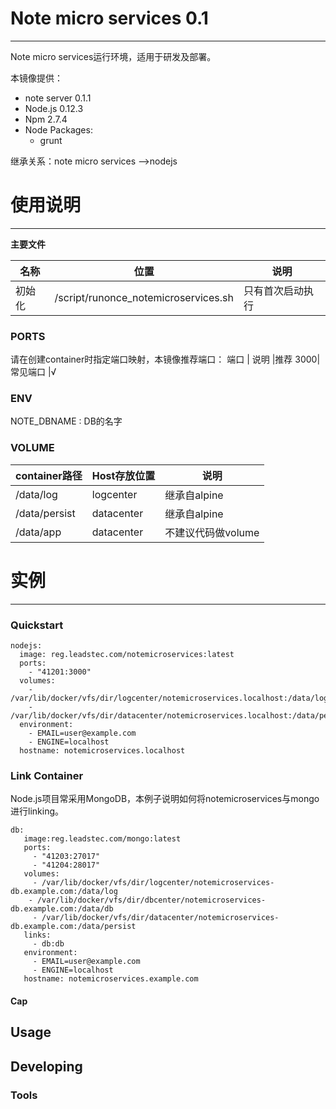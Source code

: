 # Note micro services 0.1

***

Note micro services运行环境，适用于研发及部署。

本镜像提供：

* note server 0.1.1
* Node.js 0.12.3
* Npm 2.7.4
* Node Packages:
    - grunt
    
继承关系：note micro services -->nodejs

# 使用说明

***

**主要文件**

名称 |位置              |说明
--------|--------------------------|-----------------
初始化 | /script/runonce_notemicroservices.sh   | 只有首次启动执行

### PORTS

请在创建container时指定端口映射，本镜像推荐端口：
端口  | 说明     |推荐
3000| 常见端口  |√

### ENV

NOTE_DBNAME : DB的名字

### VOLUME

container路径  | Host存放位置  | 说明
-------------|--------------|------------------
/data/log | logcenter   | 继承自alpine
/data/persist  |datacenter  | 继承自alpine
/data/app |datacenter  |不建议代码做volume

# 实例

***

### Quickstart

```
nodejs:
  image: reg.leadstec.com/notemicroservices:latest
  ports:
  	- "41201:3000"
  volumes:
  	- /var/lib/docker/vfs/dir/logcenter/notemicroservices.localhost:/data/log
  	- /var/lib/docker/vfs/dir/datacenter/notemicroservices.localhost:/data/persist
  environment:
  	- EMAIL=user@example.com
  	- ENGINE=localhost
  hostname: notemicroservices.localhost
```

### Link Container

Node.js项目常采用MongoDB，本例子说明如何将notemicroservices与mongo进行linking。

```
db:
   image:reg.leadstec.com/mongo:latest
   ports:
   	 - "41203:27017"
   	 - "41204:28017"
   volumes:
     - /var/lib/docker/vfs/dir/logcenter/notemicroservices-db.example.com:/data/log
    - /var/lib/docker/vfs/dir/dbcenter/notemicroservices-db.example.com:/data/db
     - /var/lib/docker/vfs/dir/datacenter/notemicroservices-db.example.com:/data/persist
   links:
     - db:db
   environment:
     - EMAIL=user@example.com
     - ENGINE=localhost
   hostname: notemicroservices.example.com
```


#### Cap

## Usage

## Developing

### Tools

